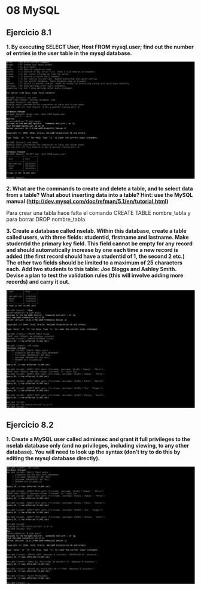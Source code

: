 # 08 MySQL

## Ejercicio 8.1

**1. By executing SELECT User, Host FROM mysql.user; find out the number of entries in the user table in the mysql database.**

![](https://github.com/Sperper/DespliegueDeAplicacionesWeb/blob/master/Imagenes/Ejercicio_8.1.1.png?raw=true)

**2. What are the commands to create and delete a table, and to select data from a table? What about inserting data into a table? Hint: use the MySQL manual (http://dev.mysql.com/doc/refman/5.1/en/tutorial.html)**

Para crear una tabla hace falta el comando CREATE TABLE nombre_tabla y para borrar DROP nombre_tabla.

**3. Create a database called nselab. Within this database, create a table called users, with three fields: studentid, firstname and lastname. Make studentid the primary key field. This field cannot be empty for any record and should automatically increase by one each time a new record is added (the first record should have a studentid of 1, the second 2 etc.) The other two fields should be limited to a maximum of 25 characters each. Add two students to this table: Joe Bloggs and Ashley Smith. Devise a plan to test the validation rules (this will involve adding more records) and carry it out.**

![](https://github.com/Sperper/DespliegueDeAplicacionesWeb/blob/master/Imagenes/Ejercicio_8.1.3.png?raw=true)

## Ejercicio 8.2

**1. Create a MySQL user called adminsec and grant it full privileges to the nselab database only (and no privileges, including viewing, to any other database). You will need to look up the syntax (don’t try to do this by editing the mysql database directly).**

![](https://github.com/Sperper/DespliegueDeAplicacionesWeb/blob/master/Imagenes/Ejercicio_8.2.1.png?raw=true)